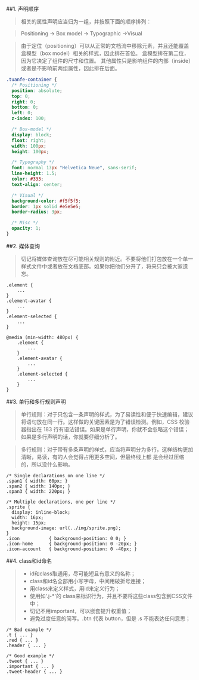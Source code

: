 ##1. 声明顺序
  >相关的属性声明应当归为一组，并按照下面的顺序排列：
  
  >Positioning -> Box model -> Typographic ->Visual
  
  >由于定位（positioning）可以从正常的文档流中移除元素，并且还能覆盖盒模型（box model）相关的样式，因此排在首位。
  盒模型排在第二位，因为它决定了组件的尺寸和位置。
  其他属性只是影响组件的内部（inside）或者是不影响前两组属性，因此排在后面。
  
  ```css
  .tuanfe-container {
    /* Positioning */
    position: absolute;
    top: 0;
    right: 0;
    bottom: 0;
    left: 0;
    z-index: 100;
  
    /* Box-model */
    display: block;
    float: right;
    width: 100px;
    height: 100px;
  
    /* Typography */
    font: normal 13px "Helvetica Neue", sans-serif;
    line-height: 1.5;
    color: #333;
    text-align: center;
  
    /* Visual */
    background-color: #f5f5f5;
    border: 1px solid #e5e5e5;
    border-radius: 3px;
  
    /* Misc */
    opacity: 1;
  }
  ```
  
##2. 媒体查询
  >切记将媒体查询放在尽可能相关规则的附近。不要将他们打包放在一个单一样式文件中或者放在文档底部。如果你把他们分开了，将来只会被大家遗忘。
  
  ```
  .element {
      ... 
  }
  .element-avatar {
      ... 
  }
  .element-selected {
      ... 
  }
  
  @media (min-width: 480px) {
      .element {
          ...
      }
      .element-avatar {
          ...
      }
      .element-selected {
          ... 
      }
  }
  
  ```
  
##3. 单行和多行规则声明
>单行规则：对于只包含一条声明的样式，为了易读性和便于快速编辑，建议将语句放在同一行。这样做的关键因素是为了错误检测。例如，CSS 校验器指出在 183 行有语法错误。如果是单行声明，你就不会忽略这个错误；如果是多行声明的话，你就要仔细分析了。
  
>多行规则：对于带有多条声明的样式，应当将声明分为多行，这样结构更加清晰，易读，有的人会觉得占用更多空间，但最终线上都 是会经过压缩的，所以没什么影响。
  
  ```
  /* Single declarations on one line */
  .span1 { width: 60px; }
  .span2 { width: 140px; }
  .span3 { width: 220px; }
  
  /* Multiple declarations, one per line */
  .sprite {
    display: inline-block;
    width: 16px;
    height: 15px;
    background-image: url(../img/sprite.png);
  }
  .icon           { background-position: 0 0; }
  .icon-home      { background-position: 0 -20px; }
  .icon-account   { background-position: 0 -40px; }
  ```

##4. class和id命名
>* id和class取通用，尽可能短且有意义的名称；
>* class和id名全部用小写字母，中间用破折号连接；
>* 用class来定义样式，用id来定义行为；
>* 使用如'.j-*'的 class来标识行为，并且不要将这些class包含到CSS文件中；
>* 切记不用important，可以嵌套提升权重值；
>* 避免过度任意的简写。.btn 代表 button，但是 .s 不能表达任何意思；

  ```
  /* Bad example */
  .t { ... }
  .red { ... }
  .header { ... }
  
  /* Good example */
  .tweet { ... }
  .important { ... }
  .tweet-header { ... }
  ```
